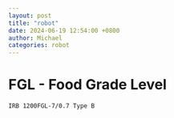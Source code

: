 ```yaml
---
layout: post
title: "robot"
date: 2024-06-19 12:54:00 +0800
author: Michael
categories: robot
---
```


# FGL - Food Grade Level
    IRB 1200FGL-7/0.7 Type B